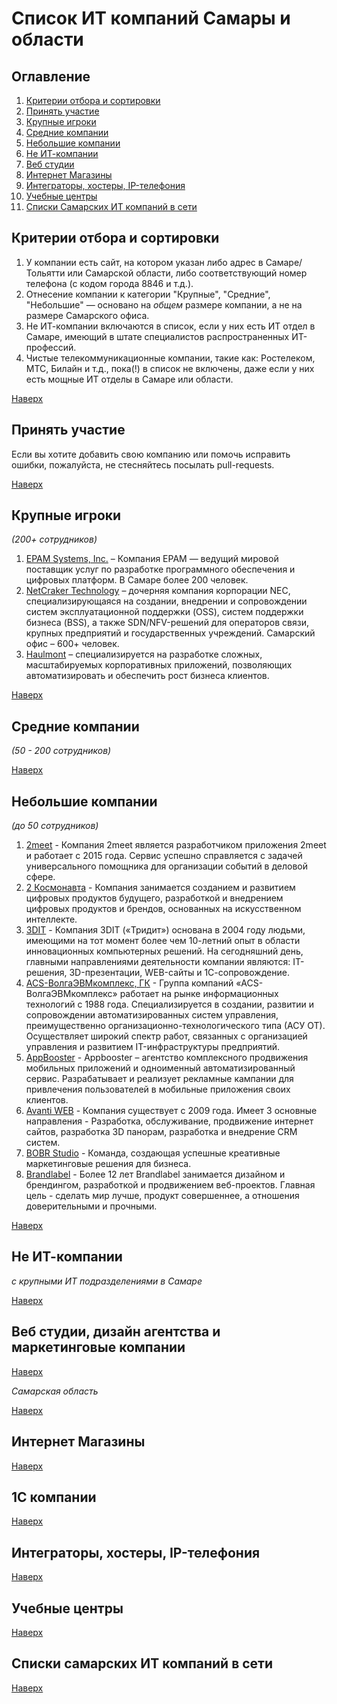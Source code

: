 # Список ИТ компаний Самары и области

## Оглавление
1. [Критерии отбора и сортировки](#Критерии-отбора-и-сортировки)
1. [Принять участие](#Принять-участие)
1. [Крупные игроки](#Крупные-игроки)
1. [Средние компании](#Средние-компании)
1. [Небольшие компании](#Небольшие-компании)
1. [Не ИТ-компании](#Не-ИТ-компании)
1. [Веб студии](#Веб-студии-дизайн-агентства-и-маркетинговые-компании)
1. [Интернет Магазины](#Интернет-Магазины)
1. [Интеграторы, хостеры, IP-телефония](#Интеграторы-хостеры-ip-телефония)
1. [Учебные центры](#Учебные-центры)
1. [Списки Самарских ИТ компаний в сети](#Списки-саратовских-ИТ-компаний-в-сети)


## Критерии отбора и сортировки
1. У компании есть сайт, на котором указан либо адрес в Самаре/Тольятти или Самарской области, либо соответствующий номер телефона (с кодом города 8846 и т.д.).
1. Отнесение компании к категории "Крупные", "Средние", "Небольшие" — основано на *общем* размере компании, а не на размере Самарского офиса.
1. Не ИТ-компании включаются в список, если у них есть ИТ отдел в Самаре, имеющий в штате специалистов распространенных ИТ-профессий.
1. Чистые телекоммуникационные компании, такие как: Ростелеком, МТС, Билайн и т.д., пока(!) в список не включены, даже если у них есть мощные ИТ отделы в Самаре или области.

[Наверх](#Оглавление)


## Принять участие
Если вы хотите добавить свою компанию или помочь исправить ошибки, пожалуйста, не стесняйтесь посылать pull-requests.

[Наверх](#Оглавление)


## Крупные игроки
_(200+ сотрудников)_
1. [EPAM Systems, Inc.](https://www.epam.com/) – Компания EPAM — ведущий мировой поставщик услуг по разработке программного обеспечения и цифровых платформ. В Самаре более 200 человек.
1. [NetCraker Technology](https://www.netcracker.com/) – дочерняя компания корпорации NEC, специализирующаяся на создании, внедрении и сопровождении систем эксплуатационной поддержки (OSS), систем поддержки бизнеса (BSS), а также SDN/NFV-решений для операторов связи, крупных предприятий и государственных учреждений. Самарский офис – 600+ человек.
1. [Haulmont](https://www.haulmont.ru/) – специализируется на разработке сложных, масштабируемых корпоративных приложений, позволяющих автоматизировать и обеспечить рост бизнеса клиентов.

[Наверх](#Оглавление)


## Средние компании
_(50 - 200 сотрудников)_

[Наверх](#Оглавление)


## Небольшие компании
_(до 50 сотрудников)_
1. [2meet](https://2meet.biz/) - Компания 2meet является разработчиком приложения 2meet и работает с 2015 года. Cервис успешно справляется с задачей универсального помощника для организации событий в деловой сфере. 
1. [2 Космонавта](https://2kosmonavta.ru/) - Компания занимается созданием и развитием цифровых продуктов будущего, разработкой и внедрением цифровых продуктов и брендов, основанных на искусственном интеллекте.
1. [3DIT](http://www.3dit.ru/) - Компания 3DIT («Тридит») основана в 2004 году людьми, имеющими на тот момент более чем 10-летний опыт в области инновационных компьютерных решений. На сегодняшний день, главными направлениями деятельности компании являются: IT-решения, 3D-презентации, WEB-сайты и 1С-сопровождение.
1. [ACS-ВолгаЭВМкомплекс, ГК](http://www.acs-group.ru/) - Группа компаний «ACS-ВолгаЭВМкомплекс» работает на рынке информационных технологий с 1988 года. Специализируется в создании, развитии и сопровождении автоматизированных систем управления, преимущественно организационно-технологического типа (АСУ ОТ). Осуществляет широкий спектр работ, связанных с организацией управления и развитием IT-инфраструктуры предприятий.
1. [AppBooster](https://appbooster.com) - Appbooster – агентство комплексного продвижения мобильных приложений и одноименный автоматизированный сервис. Разрабатывает и реализует рекламные кампании для привлечения пользователей в мобильные приложения своих клиентов.
1. [Avanti WEB](http://avanti3d.ru/) - Компания существует с 2009 года. Имеет 3 основные направления - Разработка, обслуживание, продвижение интернет сайтов, разработка 3D панорам, разработка и внедрение CRM систем.
1. [BOBR Studio](http://bobrstudio.ru) - Команда, создающая успешные креативные маркетинговые решения для бизнеса.
1. [Brandlabel](http://brandlabel.co) - Более 12 лет Brandlabel занимается дизайном и брендингом, разработкой и продвижением веб-проектов. Главная цель - сделать мир лучше, продукт совершеннее, а отношения доверительными и прочными.


[Наверх](#Оглавление)


## Не ИТ-компании
_с крупными ИТ подразделениями в Самаре_

[Наверх](#Оглавление)


## Веб студии, дизайн агентства и маркетинговые компании

[Наверх](#Оглавление)

_Самарская область_

[Наверх](#Оглавление)


## Интернет Магазины

[Наверх](#Оглавление)


## 1С компании

[Наверх](#Оглавление)


## Интеграторы, хостеры, IP-телефония

[Наверх](#Оглавление)


## Учебные центры

[Наверх](#Оглавление)

## Списки самарских ИТ компаний в сети

[Наверх](#Оглавление)
